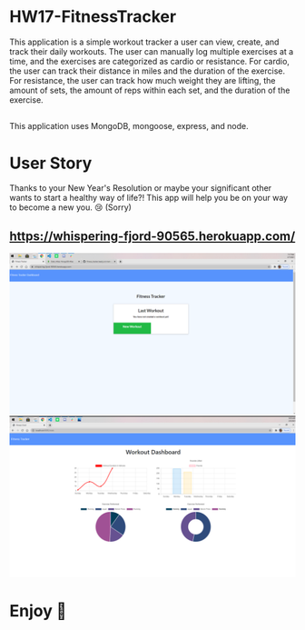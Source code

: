 # HW17-FitnessTracker

This application is a simple workout tracker a user can view, create, and track their daily workouts. The user can manually log multiple exercises at a time, and the exercises are categorized as cardio or resistance. For cardio, the user can track their distance in miles and the duration of the exercise. For resistance, the user can track how much weight they are lifting, the amount of sets, the amount of reps within each set, and the duration of the exercise. 
##
This application uses MongoDB, mongoose, express, and node.

# User Story

Thanks to your New Year's Resolution or maybe your significant other wants to start a healthy way of life?! This app will help you be on your way to become a new you. :cry: (Sorry)

## https://whispering-fjord-90565.herokuapp.com/

<img src="./public/img/FitnessTracker.png">
<img src="./public/img/WorkoutDashboard.png">

# Enjoy :running:
